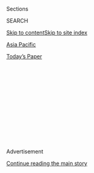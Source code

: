 <div id="app">

<div>

<div>

<div>

<div class="NYTAppHideMasthead css-1q2w90k e1suatyy0">

<div class="section css-ui9rw0 e1suatyy2">

<div class="css-eph4ug er09x8g0">

<div class="css-6n7j50">

</div>

<span class="css-1dv1kvn">Sections</span>

<div class="css-10488qs">

<span class="css-1dv1kvn">SEARCH</span>

</div>

[Skip to content](#site-content)[Skip to site index](#site-index)

</div>

<div id="masthead-section-label" class="css-1wr3we4 eaxe0e00">

[Asia
Pacific](https://www.nytimes.com/section/world/asia)

</div>

<div class="css-10698na e1huz5gh0">

</div>

</div>

<div id="masthead-bar-one" class="section hasLinks css-15hmgas e1csuq9d3">

<div class="css-uqyvli e1csuq9d0">

</div>

<div class="css-1uqjmks e1csuq9d1">

</div>

<div class="css-9e9ivx">

[](https://myaccount.nytimes.com/auth/login?response_type=cookie&client_id=vi)

</div>

<div class="css-1bvtpon e1csuq9d2">

[Today’s
Paper](https://www.nytimes.com/section/todayspaper)

</div>

</div>

</div>

</div>

<div data-aria-hidden="false">

<div id="site-content" data-role="main">

<div>

<div class="css-1aor85t" style="opacity:0.000000001;z-index:-1;visibility:hidden">

<div class="css-1hqnpie">

<div class="css-epjblv">

<span class="css-17xtcya">[Asia
Pacific](/section/world/asia)</span><span class="css-x15j1o">|</span><span class="css-fwqvlz">In
Pakistan, Hindus Say Woman’s Conversion to Islam Was
Coerced</span>

</div>

<div class="css-k008qs">

<div class="css-1iwv8en">

<span class="css-18z7m18"></span>

<div>

</div>

</div>

<span class="css-1n6z4y"></span>

<div class="css-1705lsu">

<div class="css-4xjgmj">

<div class="css-4skfbu" data-role="toolbar" data-aria-label="Social Media Share buttons, Save button, and Comments Panel with current comment count" data-testid="share-tools">

  - 
  - 
  - 
  - 
    
    <div class="css-6n7j50">
    
    </div>

  - 

</div>

</div>

</div>

</div>

</div>

</div>

<div id="NYT_TOP_BANNER_REGION" class="css-13pd83m">

</div>

<div id="top-wrapper" class="css-1sy8kpn">

<div id="top-slug" class="css-l9onyx">

Advertisement

</div>

[Continue reading the main
story](#after-top)

<div class="ad top-wrapper" style="text-align:center;height:100%;display:block;min-height:250px">

<div id="top" class="place-ad" data-position="top" data-size-key="top">

</div>

</div>

<div id="after-top">

</div>

</div>

<div id="sponsor-wrapper" class="css-1hyfx7x">

<div id="sponsor-slug" class="css-19vbshk">

Supported by

</div>

[Continue reading the main
story](#after-sponsor)

<div id="sponsor" class="ad sponsor-wrapper" style="text-align:center;height:100%;display:block">

</div>

<div id="after-sponsor">

</div>

</div>

<div class="css-1vkm6nb ehdk2mb0">

# In Pakistan, Hindus Say Woman’s Conversion to Islam Was Coerced

</div>

<div class="css-79elbk" data-testid="photoviewer-wrapper">

<div class="css-z3e15g" data-testid="photoviewer-wrapper-hidden">

</div>

<div class="css-1a48zt4 ehw59r15" data-testid="photoviewer-children">

![<span class="css-16f3y1r e13ogyst0" data-aria-hidden="true">Men read
from the Koran at a Muslim shrine in the Ghotki district of Pakistan,
where controversy has emerged over a
conversion.</span><span class="css-cnj6d5 e1z0qqy90" itemprop="copyrightHolder"><span class="css-1ly73wi e1tej78p0">Credit...</span><span><span>Sam
Phelps for The New York
Times</span></span></span>](https://static01.nyt.com/images/2012/03/26/world/PAKISTAN-1/PAKISTAN-1-articleLarge.jpg?quality=75&auto=webp&disable=upscale)

</div>

</div>

<div class="css-xt80pu e12qa4dv0">

<div class="css-18e8msd">

<div class="css-vp77d3 epjyd6m0">

<div class="css-1baulvz">

By [<span class="css-1baulvz last-byline" itemprop="name">Declan
Walsh</span>](https://www.nytimes.com/by/declan-walsh)

</div>

</div>

  - March 25,
    2012

  - 
    
    <div class="css-4xjgmj">
    
    <div class="css-d8bdto" data-role="toolbar" data-aria-label="Social Media Share buttons, Save button, and Comments Panel with current comment count" data-testid="share-tools">
    
      - 
      - 
      - 
      - 
        
        <div class="css-6n7j50">
        
        </div>
    
      - 
    
    </div>
    
    </div>

</div>

</div>

<div class="section meteredContent css-1r7ky0e" name="articleBody" itemprop="articleBody">

<div class="css-1fanzo5 StoryBodyCompanionColumn">

<div class="css-53u6y8">

GHOTKI, Pakistan — Banditry is an old scourge in this impoverished
district of southern Pakistan, on the plains between the mighty river
Indus and a sprawling desert, where roving gangs rob and kidnap with
abandon. Lately, though, local passions have stirred with allegations of
an unusual theft: that of a young woman’s heart.

In the predawn darkness on Feb. 24, Rinkel Kumari, a 19-year-old student
from a Hindu family, disappeared from her home in Mirpur Mathelo, a
small village off a busy highway in Sindh Province. Hours later, she
resurfaced 12 miles away, at the home of a prominent Muslim cleric who
phoned her parents with news that distressed them: Their daughter wished
to convert to Islam, he said.

Their protests were futile. By sunset, Ms. Kumari had become a Muslim,
married a young Muslim man, and changed her name to Faryal Bibi.

Over the past month, this conversion has generated an acrid controversy
that has reverberated far beyond its origins in small-town Pakistan,
whipping up a news media frenzy that has traced ugly sectarian divisions
and renewed a wider debate about the protection of vulnerable minorities
in a country that has so often failed them.

</div>

</div>

<div class="css-1fanzo5 StoryBodyCompanionColumn">

<div class="css-53u6y8">

At its heart, though, it is a head-on clash of narratives and motives.

Hindu leaders insist that Ms. Kumari was abducted at gunpoint and forced
to abandon her religion. Local Muslim leaders say she wanted to marry
her secret sweetheart: Naveed Shah, a young neighbor who said he had
been conducting a secret courtship with her via mobile phone and the
Internet for several months. Ms. Kumari, for her part, has said in a
court filing and media interviews that she converted of her free will —
but public figures have questioned whether she had been pressed or
intimidated into saying that.

</div>

</div>

<div class="css-79elbk" data-testid="photoviewer-wrapper">

<div class="css-z3e15g" data-testid="photoviewer-wrapper-hidden">

</div>

<div class="css-1a48zt4 ehw59r15" data-testid="photoviewer-children">

![<span class="css-16f3y1r e13ogyst0" data-aria-hidden="true">Sulachany
Devi, left, and Nand Lal are pleading for the return of their daughter,
Rinkel Kumari. Ms. Kumari’s family says her marriage and conversion were
at
gunpoint.</span><span class="css-cnj6d5 e1z0qqy90" itemprop="copyrightHolder"><span class="css-1ly73wi e1tej78p0">Credit...</span><span>Sam
Phelps for The New York
Times</span></span>](https://static01.nyt.com/images/2012/03/26/world/PAKISTAN-2/PAKISTAN-2-jumbo.jpg?quality=75&auto=webp&disable=upscale)

</div>

</div>

<div class="css-1fanzo5 StoryBodyCompanionColumn">

<div class="css-53u6y8">

The truth may emerge Monday, when the young woman is due to testify
before the Supreme Court in Islamabad. For the past two weeks she has
been sequestered in a women’s shelter in Karachi on court orders. When
she takes the stand on Monday, many Pakistanis hope she can resolve the
central mystery: where do her religious, and romantic, intentions lie?

In one sense, the drama is an old story in South Asia, where the
contours of society have been shaped by waves of conversions over the
centuries. Since the founding of Pakistan, most conversions are to
Islam, the state religion. But such conversions usually take place
quietly, even in an organized fashion, and the unusual furor surrounding
the latest case stems partly from the brash manner of her conversion at
the hands of a divisive local politician, Mian Mitho.

After Ms. Kumari declared herself a Muslim in her town court on Feb. 27,
Mr. Mitho triumphantly led the new convert from the courthouse, parading
her before thousands of cheering supporters. Then he drove her in a
caravan to an ancient Sufi religious shrine controlled by his family and
famed as a site where Hindus have been converted.

</div>

</div>

<div class="css-1fanzo5 StoryBodyCompanionColumn">

<div class="css-53u6y8">

There, Ms. Kumari was welcomed by Mr. Mitho’s elderly brother, Mian
Shaman — the same cleric who had converted her three days earlier — who
led her into the towering shrine. When she emerged, now wearing a black
veil, gunmen unleashed volleys of celebratory Kalashnikov fire into the
air and shouted “God is calling you\!”

Hindu leaders, enraged, viewed the images as a crass provocation. “If
the couple was really in love, then why this fanfare of guns?” said
Amarnath Motumal, a Hindu lawyer and human rights activist in Karachi.
“It clearly shows they are trying to embarrass the Hindu community and
are bent on taking our girls forcefully.”

Ms. Kumari’s parents pursued the case through the courts, claiming that
their daughter had been abducted by a Muslim supremacist, and that the
police and judiciary were biased against them because they came from a
minority
background.

<div class="css-79elbk" data-testid="photoviewer-wrapper">

<div class="css-z3e15g" data-testid="photoviewer-wrapper-hidden">

</div>

<div class="css-1a48zt4 ehw59r15" data-testid="photoviewer-children">

<div class="css-zgakxe erfvjey0">

<span class="css-1ly73wi e1tej78p0">Image</span>

<div class="css-zjzyr8">

<div data-testid="lazyimage-container" style="height:427.36842105263156px">

</div>

</div>

</div>

<span class="css-16f3y1r e13ogyst0" data-aria-hidden="true">Sindh, where
Ghotki is located, is known for
tolerance.</span><span class="css-cnj6d5 e1z0qqy90" itemprop="copyrightHolder"><span class="css-1ly73wi e1tej78p0">Credit...</span><span>The
New York Times</span></span>

</div>

</div>

“Mian Mitho is a terrorist and a thug. He takes the girls, and keeps
them in his home for sexual purposes,” said Ms. Kumari’s father, Nand
Lal, a government schoolteacher, noting that Mr. Mitho’s armed guards
had escorted his daughter to court appearances and news conferences. His
wife, Sulachany Devi, issued an anguished appeal. “Rinkel was my blood,
and she remains my blood. All I want is for her to return home,” she
said.

Mr. Mitho, in an interview, denied the allegations against him. “I am
merely protecting her human rights,” he said. And at the Sufi shrine in
Ghotki district, his brother, the cleric who converted Ms. Kumari, was
equally unapologetic.

“We are saving them from the fires of hell,” said Mian Shaman, a frail
man in his 70s with a mottled complexion and a wavering voice. “We
consider they are born again, and the sins of their previous life are
washed away.”

</div>

</div>

<div class="css-1fanzo5 StoryBodyCompanionColumn">

<div class="css-53u6y8">

Mr. Shaman estimated he had converted 200 people the previous year. He
insisted none had been coerced. “Forced conversions are not permitted in
Islam,” he said firmly.

Mr. Shaman led the way into the mosque, a spectacular building covered
in intricately patterned indigo tiles and a carved wooden roof. Then he
walked into the adjacent shrine, where murmuring pilgrims rocked back
and forth in front of four tombs containing the bones of the cleric’s
ancestors.

Women are not permitted inside, he said — they may only peek through a
small barred window in the tomb wall — but he made an exception for Ms.
Kumari. “She was a special lady,” he
said.

</div>

</div>

<div class="css-79elbk" data-testid="photoviewer-wrapper">

<div class="css-z3e15g" data-testid="photoviewer-wrapper-hidden">

</div>

<div class="css-1a48zt4 ehw59r15" data-testid="photoviewer-children">

<div class="css-1xdhyk6 erfvjey0">

<span class="css-1ly73wi e1tej78p0">Image</span>

<div class="css-zjzyr8">

<div data-testid="lazyimage-container" style="height:257.9036458333333px">

</div>

</div>

</div>

<span class="css-16f3y1r e13ogyst0" data-aria-hidden="true">Newspaper
clippings show Rinkel Kumari with her new husband, Naveed
Shah.</span><span class="css-cnj6d5 e1z0qqy90" itemprop="copyrightHolder"><span class="css-1ly73wi e1tej78p0">Credit...</span><span>Sam
Phelps for The New York Times</span></span>

</div>

</div>

<div class="css-1fanzo5 StoryBodyCompanionColumn">

<div class="css-53u6y8">

The case has caused division within the ruling Pakistan Peoples Party,
of which Mr. Mitho is a member. Earlier this month, President Asif Ali
Zardari privately intervened to have Ms. Kumari taken into protective
custody. Later, the president’s sister, Dr. Azra Fazal Pechuho,
delivered an impassioned speech to Parliament about the plight of the
Hindu community.

“I have a lot of discomfort with this kind of behavior,” said a senior
party member from Sindh Province, speaking on condition of anonymity
because of the political delicacy of the matter. “The state is not
giving the Hindus an equal environment. So they are turning to a
narrative of forced conversion to fight back.”

Pir Muhammad Shah, the local police chief, agreed that Mr. Mitho’s
actions had aggravated the situation. “It teased the whole Hindu
community, and led them to believe the conversion had been done at
gunpoint.”

</div>

</div>

<div class="css-1fanzo5 StoryBodyCompanionColumn">

<div class="css-53u6y8">

Although Pakistan is blighted by sectarian bloodshed, rural Sindh
Province is a relative beacon of religious tolerance. The majority of
the country’s Hindus, estimated to number more than three million
people, live here, and they have a history of tranquil co-existence with
Muslims. The two communities share religious festivals, go into business
together, and attend one another’s weddings and funerals.

Yet it remains a delicate social balance. In many Sindhi towns, wealthy
Hindu traders have been targeted by kidnappers. Conversions, which are
freighted with notions of collective honor, can present a jarring social
fault line. Officials with the Human Rights Commission of Pakistan have
spoken of up to 20 forced conversions a month — and Hindu families
fleeing for India — but they admit that the research is thin.

As Ms. Kumari’s anticipated court date nears, it has revived many old
tensions. And while no one is expecting widespread violence in her case,
in some of its particulars it bears a remarkable resemblance to an
earlier conversion scandal — one in 1936, when a British magistrate
returned a Hindu girl to her parents after she had been converted. The
result was an 11-year uprising by Muslim Pashtun tribesmen that at one
point involved 40,000 British troops.

</div>

</div>

</div>

<div>

</div>

<div>

</div>

<div>

</div>

<div>

<div id="bottom-wrapper" class="css-1ede5it">

<div id="bottom-slug" class="css-l9onyx">

Advertisement

</div>

[Continue reading the main
story](#after-bottom)

<div id="bottom" class="ad bottom-wrapper" style="text-align:center;height:100%;display:block;min-height:90px">

</div>

<div id="after-bottom">

</div>

</div>

</div>

</div>

</div>

## Site Index

<div>

</div>

## Site Information Navigation

  - [© <span>2020</span> <span>The New York Times
    Company</span>](https://help.nytimes.com/hc/en-us/articles/115014792127-Copyright-notice)

<!-- end list -->

  - [NYTCo](https://www.nytco.com/)
  - [Contact
    Us](https://help.nytimes.com/hc/en-us/articles/115015385887-Contact-Us)
  - [Work with us](https://www.nytco.com/careers/)
  - [Advertise](https://nytmediakit.com/)
  - [T Brand Studio](http://www.tbrandstudio.com/)
  - [Your Ad
    Choices](https://www.nytimes.com/privacy/cookie-policy#how-do-i-manage-trackers)
  - [Privacy](https://www.nytimes.com/privacy)
  - [Terms of
    Service](https://help.nytimes.com/hc/en-us/articles/115014893428-Terms-of-service)
  - [Terms of
    Sale](https://help.nytimes.com/hc/en-us/articles/115014893968-Terms-of-sale)
  - [Site
    Map](https://spiderbites.nytimes.com)
  - [Help](https://help.nytimes.com/hc/en-us)
  - [Subscriptions](https://www.nytimes.com/subscription?campaignId=37WXW)

</div>

</div>

</div>

</div>
